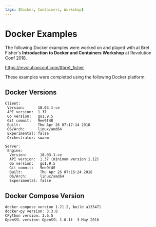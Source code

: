 ```yaml
---
tags: [Docker, Containers, Workshop]
---
```


# Docker Examples

The following Docker examples were worked on and played with at Bret Fisher's **Introduction to Docker and Containers Workshop** at Revolution Conf 2018.

https://revolutionconf.com/#bret_fisher

These examples were completed using the following Docker platform.

## Docker Versions

    Client:
     Version:      18.03.1-ce
     API version:  1.37
     Go version:   go1.9.5
     Git commit:   9ee9f40
     Built:        Thu Apr 26 07:17:14 2018
     OS/Arch:      linux/amd64
     Experimental: false
     Orchestrator: swarm
    
    Server:
     Engine:
      Version:      18.03.1-ce
      API version:  1.37 (minimum version 1.12)
      Go version:   go1.9.5
      Git commit:   9ee9f40
      Built:        Thu Apr 26 07:15:24 2018
      OS/Arch:      linux/amd64
      Experimental: false

## Docker Compose Version

    docker-compose version 1.21.2, build a133471
    docker-py version: 3.3.0
    CPython version: 3.6.5
    OpenSSL version: OpenSSL 1.0.1t  3 May 2016

